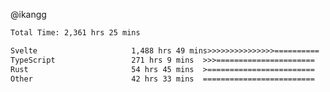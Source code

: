 @ikangg
<!--START_SECTION:waka-->

```txt
Total Time: 2,361 hrs 25 mins

Svelte                     1,488 hrs 49 mins>>>>>>>>>>>>>>>==========   61.93 %
TypeScript                 271 hrs 9 mins  >>>======================   11.28 %
Rust                       54 hrs 45 mins  >========================   02.28 %
Other                      42 hrs 33 mins  =========================   01.77 %
```

<!--END_SECTION:waka-->
